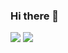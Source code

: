### Hi there 👋
![](https://github-readme-stats.vercel.app/api?username=sbbtd&show_icons=true&theme=buefy)
![](https://github-readme-stats.vercel.app/api/top-langs/?username=sbbtd&langs_count=9&line_height=35&theme=buefy&layout=compact)

<!--
**SBBTD/SBBTD** is a ✨ _special_ ✨ repository because its `README.md` (this file) appears on your GitHub profile.

Here are some ideas to get you started:

- 🔭 I’m currently working on ...
- 🌱 I’m currently learning ...
- 👯 I’m looking to collaborate on ...
- 🤔 I’m looking for help with ...
- 💬 Ask me about ...
- 📫 How to reach me: ...
- 😄 Pronouns: ...
- ⚡ Fun fact: ...
-->

